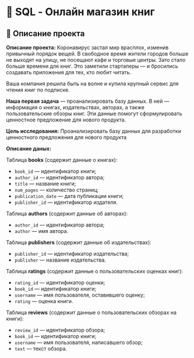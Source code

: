 # 📌 SQL - Онлайн магазин книг

## 📖 Описание проекта

**Описание проекта:**
Коронавирус застал мир врасплох, изменив привычный порядок вещей. В свободное время жители городов больше не выходят на улицу, не посещают кафе и торговые центры. Зато стало больше времени для книг. Это заметили стартаперы — и бросились создавать приложения для тех, кто любит читать.

Ваша компания решила быть на волне и купила крупный сервис для чтения книг по подписке. 

**Наша первая задача** — проанализировать базу данных. В ней — информация о книгах, издательствах, авторах, а также пользовательские обзоры книг. Эти данные помогут сформулировать ценностное предложение для нового продукта.

**Цель исследования:** 
Проанализировать базу данных для разработки ценностного предложения для нового продукта

**Описание даных:**

Таблица **books** (содержит данные о книгах):
 - `book_id` — идентификатор книги;
 - `author_id` — идентификатор автора;
 - `title` — название книги;
 - `num_pages` — количество страниц;
 - `publication_date` — дата публикации книги;
 - `publisher_id` — идентификатор издателя.

Таблица **authors** (содержит данные об авторах):
 - `author_id` — идентификатор автора;
 - `author` — имя автора.

Таблица **publishers** (содержит данные об издательствах):
 - `publisher_id` — идентификатор издательства;
 - `publisher` — название издательства.

Таблица **ratings** (содержит данные о пользовательских оценках книг):
 - `rating_id` — идентификатор оценки;
 - `book_id` — идентификатор книги;
  - `username` — имя пользователя, оставившего оценку;
 - `rating` — оценка книги.

Таблица **reviews** (содержит данные о пользовательских обзорах на книги):
 - `review_id` — идентификатор обзора;
 - `book_id` — идентификатор книги;
 - `username` — имя пользователя, написавшего обзор;
 - `text` — текст обзора.
